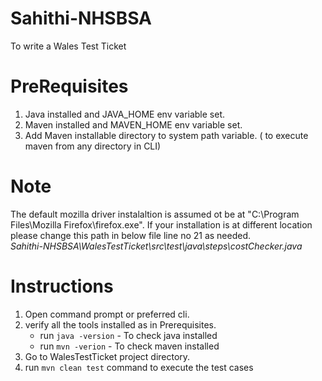 # Sahithi-NHSBSA
To write a Wales Test Ticket

# PreRequisites
1. Java installed and JAVA_HOME env variable set.
2. Maven installed and MAVEN_HOME env variable set.
3. Add Maven installable directory to system path variable. ( to execute maven from any directory in CLI)

# Note
The default mozilla driver instalaltion is assumed ot be at "C:\\Program Files\\Mozilla Firefox\\firefox.exe". If your installation is at different location please change this path in below file line no 21 as needed. <br/>
_Sahithi-NHSBSA\WalesTestTicket\src\test\java\steps\costChecker.java_

# Instructions 
1. Open command prompt or preferred cli.
2. verify all the tools installed as in Prerequisites.
    - run ```java -version``` - To check java installed
    - run ```mvn -verion``` - To check maven installed
3. Go to WalesTestTicket project directory.
4. run ```mvn clean test``` command to execute the test cases
